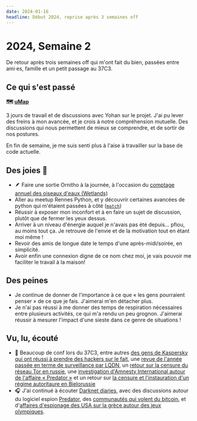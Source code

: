 ```yaml
---
date: 2024-01-16
headline: Début 2024, reprise après 3 semaines off
---
```


# 2024, Semaine 2

De retour après trois semaines off qui m'ont fait du bien, passées entre ami·es, famille et un petit passage au 37C3.

## Ce qui s'est passé

**🗺️ [uMap](https://umap-projet.org)**

3 jours de travail et de discussions avec Yohan sur le projet. J'ai pu lever des freins à mon avancée, et je crois à notre compréhension mutuelle. Des discussions qui nous permettent de mieux se comprendre, et de sortir de nos postures.

En fin de semaine, je me suis senti plus à l'aise à travailler sur la base de code actuelle.

## Des joies 🤗

- 🪶 Faire une sortie Ornitho à la journée, à l'occasion du [comptage annuel des oiseaux d'eaux (Wetlands)](https://www.lpo.fr/decouvrir-la-nature/loisirs-nature/agenda-nature/agenda-lpo-france/2024/comptage-annuel-des-oiseaux-d-eau)
- Aller au meetup Rennes Python, et y découvrir certaines avancées de python qui m'étaient passées à côté ([`match`](https://docs.python.org/3/reference/compound_stmts.html#match))
- Réussir à exposer mon inconfort et à en faire un sujet de discussion, plutôt que de fermer les yeux dessus.
- Arriver à un niveau d'énergie auquel je n'avais pas été depuis… pfiou, au moins tout ça. Je retrouve de l'envie et de la motivation tout en étant moi même !
- Revoir des amis de longue date le temps d'une après-midi/soirée, en simplicité.
- Avoir enfin une connexion digne de ce nom chez moi, je vais pouvoir me faciliter le travail à la maison!

## Des peines

- Je continue de donner de l'importance à ce que « les gens pourraient penser » de ce que je fais. J'aimerai m'en détacher plus.
- Je n'ai pas réussi à me donner des temps de respiration nécessaires entre plusieurs activités, ce qui m'a rendu un peu grognon. J'aimerai réussir à mesurer l'impact d'une sieste dans ce genre de situations !

## Vu, lu, écouté

- 📼 Beaucoup de conf lors du 37C3, entre autres [des gens de Kaspersky qui ont réussi à prendre des hackers sur le fait](https://media.ccc.de/v/37c3-11859-operation_triangulation_what_you_get_when_attack_iphones_of_researchers), une [revue de l'année passée en terme de surveillance par LQDN](https://media.ccc.de/v/37c3-12309-a_year_of_surveillance_in_france_a_short_satirical_tale_by_la_quadrature_du_net), un [retour sur la censure du réseau Tor en russie](https://media.ccc.de/v/37c3-12040-tor_censorship_attempts_in_russia_iran_turkmenistan), une [investigation d'Amnesty International autour de l'affaire « Predator »](https://media.ccc.de/v/37c3-12168-predator_files_how_european_spyware_threatens_civil_society_around_the_world) et un retour sur [la censure et l'instauration d'un régime autoritaure en Bielorussie](https://media.ccc.de/v/37c3-11836-tractors_rockets_and_the_internet_in_belarus)
- 🎧 J'ai continué à écouter [Darknet diaries](https://darknetdiaries.com/), avec des discussions autour du logiciel espion [Predator](https://darknetdiaries.com/episode/137/), des [communautés qui volent du bitcoin](https://darknetdiaries.com/episode/112/), et d'[affaires d'espionage des USA sur la grèce autour des jeux olympiques](https://darknetdiaries.com/episode/64/).